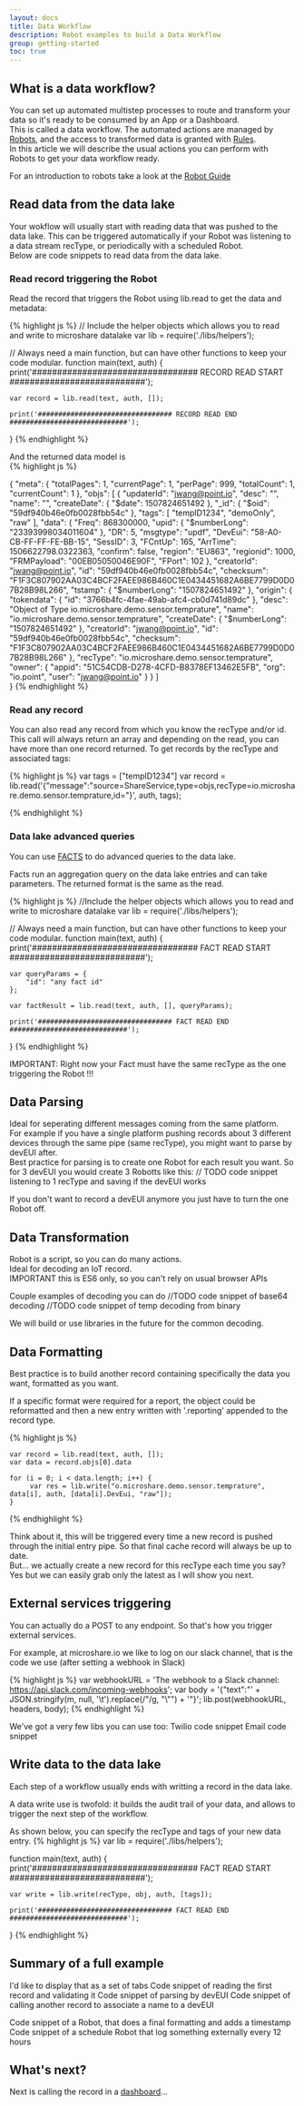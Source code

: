 ```yaml
---
layout: docs
title: Data Workflow
description: Robot examples to build a Data Workflow
group: getting-started
toc: true
---
```


## What is a data workflow?
You can set up automated multistep processes to route and transform your data so it's ready to be consumed by an App or a Dashboard.  
This is called a data workflow. The automated actions are managed by [Robots](../robot-guide), and the access to transformed data is granted with [Rules](../rules-guide).  
In this article we will describe the usual actions you can perform with Robots to get your data workflow ready.  

For an introduction to robots take a look at the [Robot Guide](../robot-guide)

## Read data from the data lake

Your wokflow will usually start with reading data that was pushed to the data lake. This can be triggered automatically if your Robot was listening to a data stream recType, or periodically with a scheduled Robot.  
Below are code snippets to read data from the data lake.  

### Read record triggering the Robot

Read the record that triggers the Robot using lib.read to get the data and metadata: 

{% highlight js %}
  // Include the helper objects which allows you to read and write to microshare datalake
  var lib = require('./libs/helpers');

  // Always need a main function, but can have other functions to keep your code modular.
  function main(text, auth) {
    print('################################# RECORD READ START ###########################');
    
    var record = lib.read(text, auth, []);
    
    print('################################# RECORD READ END #############################');
  }
{% endhighlight %}
  
And the returned data model is  
{% highlight js %}

  {
    "meta": {
        "totalPages": 1,
        "currentPage": 1,
        "perPage": 999,
        "totalCount": 1,
        "currentCount": 1
    },
    "objs": [
        {
            "updaterId": "jwang@point.io",
            "desc": "",
            "name": "",
            "createDate": {
                "$date": 1507824651492
            },
            "_id": {
                "$oid": "59df940b46e0fb0028fbb54c"
            },
            "tags": [
                "tempID1234",
                "demoOnly",
                "raw"
            ],
            "data": {
                "Freq": 868300000,
                "upid": {
                    "$numberLong": "23393998034011604"
                },
                "DR": 5,
                "msgtype": "updf",
                "DevEui": "58-A0-CB-FF-FF-FE-BB-15",
                "SessID": 3,
                "FCntUp": 165,
                "ArrTime": 1506622798.0322363,
                "confirm": false,
                "region": "EU863",
                "regionid": 1000,
                "FRMPayload": "00EB05050046E90F",
                "FPort": 102
            },
            "creatorId": "jwang@point.io",
            "id": "59df940b46e0fb0028fbb54c",
            "checksum": "F1F3C807902AA03C4BCF2FAEE986B460C1E0434451682A6BE7799D0D07B28B98L266",
            "tstamp": {
                "$numberLong": "1507824651492"
            },
            "origin": {
                "tokendata": {
                    "id": "3766b4fc-4fae-49ab-afc4-cb0d741d89dc"
                },
                "desc": "Object of Type io.microshare.demo.sensor.temprature",
                "name": "io.microshare.demo.sensor.temprature",
                "createDate": {
                    "$numberLong": "1507824651492"
                },
                "creatorId": "jwang@point.io",
                "id": "59df940b46e0fb0028fbb54c",
                "checksum": "F1F3C807902AA03C4BCF2FAEE986B460C1E0434451682A6BE7799D0D07B28B98L266"
            },
            "recType": "io.microshare.demo.sensor.temprature",
            "owner": {
                "appid": "51C54CDB-D278-4CFD-B8378EF13462E5FB",
                "org": "io.point",
                "user": "jwang@point.io"
            }
        }
      ]  
  }
{% endhighlight %} 

### Read any record
You can also read any record from which you know the recType and/or id.  
This call will always return an array and depending on the read, you can have more than one record returned.
To get records by the recType and associated tags:

{% highlight js %}
  var tags = ["tempID1234"]
  var record = lib.read('{"message":"source=ShareService,type=objs,recType=io.microshare.demo.sensor.temprature,id="}', auth, tags);

{% endhighlight %}

### Data lake advanced queries
You can use [FACTS](https://microshare.github.io/docs/0.1/getting-started/facts-guide/) to do advanced queries to the data lake.

Facts run an aggregation query on the data lake entries and can take parameters. The returned format is the same as the read.

{% highlight js %}
  //Include the helper objects which allows you to read and write to microshare datalake
  var lib = require('./libs/helpers');

  // Always need a main function, but can have other functions to keep your code modular.
  function main(text, auth) {
    print('################################# FACT READ START ###########################');
    
    var queryParams = {
        "id": "any fact id"
    };
    
    var factResult = lib.read(text, auth, [], queryParams);
    
    print('################################# FACT READ END #############################');
  }
{% endhighlight %}

IMPORTANT: Right now your Fact must have the same recType as the one triggering the Robot !!! 

## Data Parsing
Ideal for seperating different messages coming from the same platform.  
For example if you have a single platform pushing records about 3 different devices through the same pipe (same recType), you might want to parse by devEUI after.  
Best practice for parsing is to create one Robot for each result you want. So for 3 devEUI you would create 3 Robotts like this:
// TODO code snippet listening to 1 recType and saving if the devEUI works

If you don't want to record a devEUI anymore you just have to turn the one Robot off.    

## Data Transformation
Robot is a script, so you can do many actions.  
Ideal for decoding an IoT record.  
IMPORTANT this is ES6 only, so you can't rely on usual browser APIs

Couple examples of decoding you can do
//TODO code snippet of base64 decoding
//TODO code snippet of temp decoding from binary

We will build or use libraries in the future for the common decoding.

## Data Formatting
Best practice is to build another record containing specifically the data you want, formatted as you want.  

If a specific format were required for a report, the object could be reformatted and then a new entry written with '.reporting' appended to the record type.

{% highlight js %}

    var record = lib.read(text, auth, []);
    var data = record.objs[0].data

    for (i = 0; i < data.length; i++) { 
         var res = lib.write("o.microshare.demo.sensor.temprature", data[i], auth, [data[i].DevEui, "raw"]);
    }
{% endhighlight %}

Think about it, this will be triggered every time a new record is pushed through the initial entry pipe. So that final cache record will always be up to date.  
But... we actually create a new record for this recType each time you say? Yes but we can easily grab only the latest as I will show you next.

## External services triggering
You can actually do a POST to any endpoint. So that's how you trigger external services.  

For example, at microshare.io we like to log on our slack channel, that is the code we use (after setting a webhook in Slack)

{% highlight js %}
  var webhookURL = 'The webhook to a Slack channel: https://api.slack.com/incoming-webhooks';
  var body = '{\"text\":\"' + JSON.stringify(m, null, '\t').replace(/"/g, "\\\"") + '\"}';
  lib.post(webhookURL, headers, body);
{% endhighlight %}

We've got a very few libs you can use too:
Twilio code snippet
Email code snippet 

## Write data to the data lake
Each step of a workflow usually ends with writting a record in the data lake.  

A data write use is twofold: it builds the audit trail of your data, and allows to trigger the next step of the workflow.

As shown below, you can specify the recType and tags of your new data entry.
{% highlight js %}
  var lib = require('./libs/helpers');

  function main(text, auth) {
    print('################################# FACT READ START ###########################');

    var write = lib.write(recType, obj, auth, [tags]);
    
    print('################################# FACT READ END #############################');
  }
{% endhighlight %} 

## Summary of a full example
I'd like to display that as a set of tabs
Code snippet of reading the first record and validating it
Code snippet of parsing by devEUI
Code snippet of calling another record to associate a name to a devEUI

Code snippet of a Robot, that does a final formatting and adds a timestamp
Code snippet of a schedule Robot that log something externally every 12 hours 


## What's next?
Next is calling the record in a [dashboard](https://microshare.github.io/docs/0.1/getting-started/dashboards/)...


